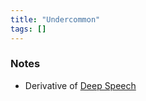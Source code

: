 ```yaml
---
title: "Undercommon"
tags: []
---
```


### Notes

- Derivative of [Deep Speech](content/Languages/Deep%20Speech.md)